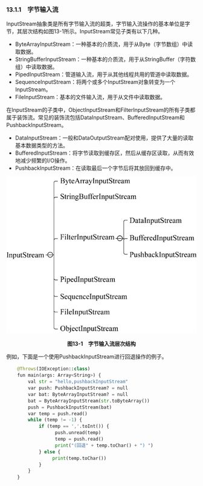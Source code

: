 ### 13.1.1　字节输入流

InputStream抽象类是所有字节输入流的超类，字节输入流操作的基本单位是字节，其层次结构如图13-1所示。InputStream常见子类有以下几种。

+ ByteArrayInputStream：一种基本的介质流，用于从Byte（字节数组）中读取数据。
+ StringBufferInputStream：一种基本的介质流，用于从StringBuffer（字符数组）中读取数据。
+ PipedInputStream：管道输入流，用于从其他线程共用的管道中读取数据。
+ SequenceInputStream：将两个或多个InputStream对象转变为一个InputStream。
+ FileInputStream：基本的文件输入流，用于从文件中读取数据。

在InputStream的子类中，ObjectInputStream和FilterInputStream的所有子类都属于装饰流。常见的装饰流包括DataInputStream、BufferedInputStream和PushbackInputStream。

+ DataInputStream：一般和DataOutputStream配对使用，提供了大量的读取基本数据类型的方法。
+ BufferedInputStream：将字节读取到缓存区，然后从缓存区读取，从而有效地减少频繁的I/O操作。
+ PushbackInputStream：在读取最后一个字节后将其放回到缓存中。

![49.png](../images/49.png)
<center class="my_markdown"><b class="my_markdown">图13-1　字节输入流层次结构</b></center>

例如，下面是一个使用PushbackInputStream进行回退操作的例子。

```python
    @Throws(IOException::class)
    fun main(args: Array<String>) {
        val str = "hello,pushbackInputStream"
        var push: PushbackInputStream? = null
        var bat: ByteArrayInputStream? = null
        bat = ByteArrayInputStream(str.toByteArray())
        push = PushbackInputStream(bat)
        var temp = push.read()
        while (temp != -1) {
            if (temp == ','.toInt()) {
                  push.unread(temp)
                  temp = push.read()
                  print("(回退" + temp.toChar() + ") ")
            } else {
                 print(temp.toChar())
            }
        }
    }
```

